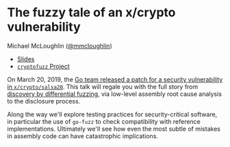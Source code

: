 # The fuzzy tale of an x/crypto vulnerability

Michael McLoughlin ([@mmcloughlin](https://github.com/mmcloughlin))

* [Slides](slides.pdf)
* [`cryptofuzz` Project](https://github.com/mmcloughlin/cryptofuzz)

On March 20, 2019, the [Go team released a patch for a security vulnerability in `x/crypto/salsa20`](https://groups.google.com/forum/#!topic/golang-dev/1X7VG7FDw2A). This talk will regale you with the full story from [discovery by differential fuzzing](https://github.com/mmcloughlin/cryptofuzz), via low-level assembly root cause analysis to the disclosure process.

Along the way we'll explore testing practices for security-critical software, in particular the use of `go-fuzz` to check compatibility with reference implementations. Ultimately we'll see how even the most subtle of mistakes in assembly code can have catastrophic implications.

